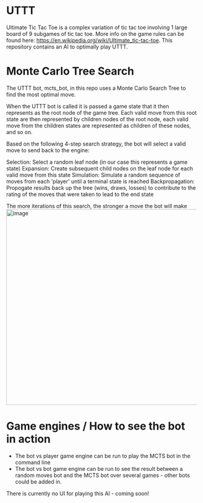 # UTTT
Ultimate Tic Tac Toe is a complex variation of tic tac toe involving 1 large board of 9 subgames of tic tac toe. More info on the game rules can be found here: https://en.wikipedia.org/wiki/Ultimate_tic-tac-toe. This repository contains an AI to optimally play UTTT.

# Monte Carlo Tree Search
The UTTT bot, mcts_bot, in this repo uses a Monte Carlo Search Tree to find the most optimal move.

When the UTTT bot is called it is passed a game state that it then represents as the root node of the game tree. Each valid move from this root state are then represented by children nodes of the root node, each valid move from the children states are represented as children of these nodes, and so on.

Based on the following 4-step search strategy, the bot will select a valid move to send back to the engine: 

Selection: Select a random leaf node (in our case this represents a game state)
Expansion: Create subsequent child nodes on the leaf node for each valid move from this state
Simulation: Simulate a random sequence of moves from each 'player' until a terminal state is reached
Backpropagation: Propogate results back up the tree (wins, draws, losses) to contribute to the rating of the moves that were taken to lead to the end state

The more iterations of this search, the stronger a move the bot will make
<img width="516" alt="image" src="https://github.com/Jaspvr/UTTT/assets/114035580/4a25a54c-d819-4edc-b6e5-19912de0d506">



# Game engines / How to see the bot in action
- The bot vs player game engine can be run to play the MCTS bot in the command line
- The bot vs bot game engine can be run to see the result between a random moves bot and the MCTS bot over several games - other bots could be added in.

There is currently no UI for playing this AI - coming soon!
